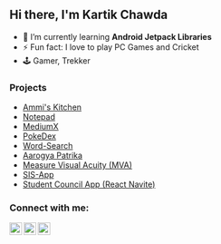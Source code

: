 ## Hi there, I'm Kartik Chawda

- 🌱 I’m currently learning **Android Jetpack Libraries**
- ⚡ Fun fact: I love to play PC Games and Cricket
- 🕹️ Gamer, Trekker

### Projects

- [Ammi's Kitchen](https://github.com/Ammis-Kitchen)
- [Notepad](https://github.com/KartikCD/Notepad)
- [MediumX](https://github.com/KartikCD/MediumX)
- [PokeDex](https://github.com/KartikCD/PokeDex)
- [Word-Search](https://github.com/KartikCD/Word-Search)
- [Aarogya Patrika](https://github.com/KartikCD/KartikCD/blob/master/ASHA.md)
- [Measure Visual Acuity (MVA)](https://github.com/KartikCD/KartikCD/blob/master/MVA.md)
- [SIS-App](https://github.com/KartikCD/KartikCD/blob/master/SIS-App.md)
- [Student Council App (React Navite)](https://github.com/KartikCD/Student-Council-React-Native)

### Connect with me:

[<img align="left" alt="chawdakartik1 | Twitter" width="22px" src="https://cdn.jsdelivr.net/npm/simple-icons@v3/icons/twitter.svg" />][twitter]
[<img align="left" alt="Kartik Chawda | LinkedIn" width="22px" src="https://cdn.jsdelivr.net/npm/simple-icons@v3/icons/linkedin.svg" />][linkedin]
[<img align="left" alt="kartikc_0123 | Instagram" width="22px" src="https://cdn.jsdelivr.net/npm/simple-icons@v3/icons/instagram.svg" />][instagram]

[twitter]: https://twitter.com/chawdakartik1
[instagram]: https://www.instagram.com/kartikc_0123/
[linkedin]: https://www.linkedin.com/in/kartikchawda
